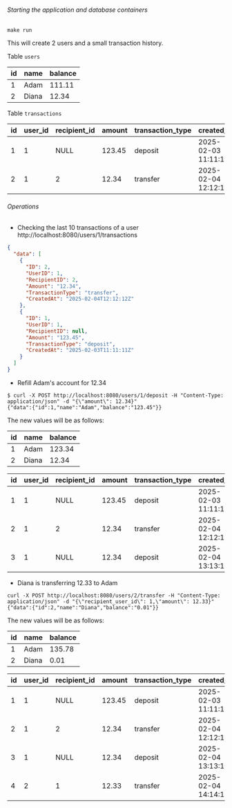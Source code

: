 ###### Starting the application and database containers
```shell
make run
```


This will create 2 users and a small transaction history.

Table `users`

| id  | name  | balance |
|-----|-------|---------|
| 1   | Adam  | 111.11  |
| 2   | Diana | 12.34   |

Table `transactions`

| id  | user_id | recipient_id | amount | transaction_type | created_at          |
|-----|---------|--------------|--------|------------------|---------------------|
| 1   | 1       | NULL         | 123.45 | deposit          | 2025-02-03 11:11:11 |
| 2   | 1       | 2            | 12.34  | transfer         | 2025-02-04 12:12:12 |


###### Operations

- Checking the last 10 transactions of a user
http://localhost:8080/users/1/transactions

```json
{
  "data": [
    {
      "ID": 2,
      "UserID": 1,
      "RecipientID": 2,
      "Amount": "12.34",
      "TransactionType": "transfer",
      "CreatedAt": "2025-02-04T12:12:12Z"
    },
    {
      "ID": 1,
      "UserID": 1,
      "RecipientID": null,
      "Amount": "123.45",
      "TransactionType": "deposit",
      "CreatedAt": "2025-02-03T11:11:11Z"
    }
  ]
}
```


- Refill Adam's account for 12.34
```shell
$ curl -X POST http://localhost:8080/users/1/deposit -H "Content-Type: application/json" -d "{\"amount\": 12.34}"
{"data":{"id":1,"name":"Adam","balance":"123.45"}}
```

The new values will be as follows:

| id  | name  | balance |
|-----|-------|---------|
| 1   | Adam  | 123.34  |
| 2   | Diana | 12.34   |

| id | user_id | recipient_id | amount | transaction_type | created_at          |
|----|---------|--------------|--------|------------------|---------------------|
| 1  | 1       | NULL         | 123.45 | deposit          | 2025-02-03 11:11:11 |
| 2  | 1       | 2            | 12.34  | transfer         | 2025-02-04 12:12:12 |
| 3  | 1       | NULL         | 12.34  | deposit          | 2025-02-04 13:13:13 |


- Diana is transferring 12.33 to Adam 
```shell
curl -X POST http://localhost:8080/users/2/transfer -H "Content-Type: application/json" -d "{\"recipient_user_id\": 1,\"amount\": 12.33}"
{"data":{"id":2,"name":"Diana","balance":"0.01"}}
```
The new values will be as follows:

| id  | name  | balance |
|-----|-------|---------|
| 1   | Adam  | 135.78  |
| 2   | Diana | 0.01    |

| id | user_id | recipient_id | amount | transaction_type | created_at          |
|----|---------|--------------|--------|------------------|---------------------|
| 1  | 1       | NULL         | 123.45 | deposit          | 2025-02-03 11:11:11 |
| 2  | 1       | 2            | 12.34  | transfer         | 2025-02-04 12:12:12 |
| 3  | 1       | NULL         | 12.34  | deposit          | 2025-02-04 13:13:13 |
| 4  | 2       | 1            | 12.33  | transfer         | 2025-02-04 14:14:14 |
